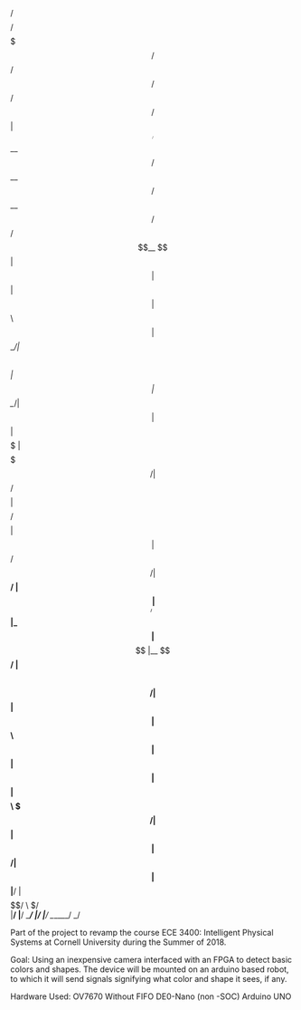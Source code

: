  /$$$$$$$$/$$$$$$$   /$$$$$$   /$$$$$$                         /$$$$$$  /$$    /$$
| $$_____/ $$__  $$ /$$__  $$ /$$__  $$          /$$          /$$__  $$| $$   | $$
| $$     | $$  \ $$| $$  \__/| $$  \ $$         | $$         | $$  \__/| $$   | $$
| $$$$$  | $$$$$$$/| $$ /$$$$| $$$$$$$$       /$$$$$$$$      | $$      |  $$ / $$/
| $$__/  | $$____/ | $$|_  $$| $$__  $$      |__  $$__/      | $$       \  $$ $$/ 
| $$     | $$      | $$  \ $$| $$  | $$         | $$         | $$    $$  \  $$$/  
| $$     | $$      |  $$$$$$/| $$  | $$         |__/         |  $$$$$$/   \  $/   
|__/     |__/       \______/ |__/  |__/                       \______/     \_/      

Part of the project to revamp the course ECE 3400: Intelligent Physical Systems at Cornell University during the Summer of 2018. 

Goal:
Using an inexpensive camera interfaced with an FPGA to detect basic colors and shapes.
The device will be mounted on an arduino based robot, to which it will send signals signifying what color and shape it sees, if any.

Hardware Used:
OV7670 Without FIFO
DE0-Nano (non -SOC)
Arduino UNO




